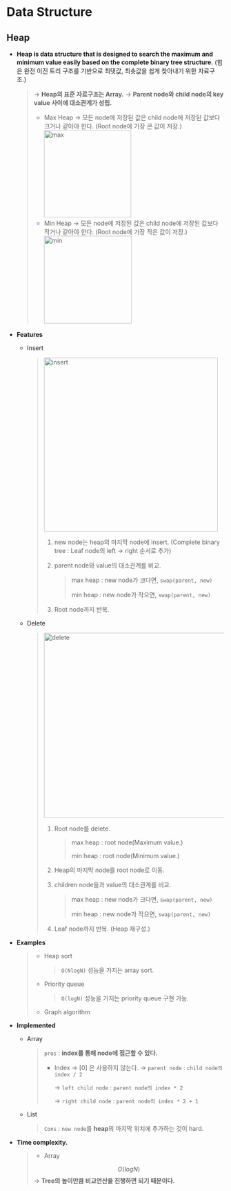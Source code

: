 # Data Structure

## Heap

- **Heap is data structure that is designed to search the maximum and minimum value easily based on the complete binary tree structure.**
  (힙은 완전 이진 트리 구조를 기반으로 최댓값, 최솟값을 쉽게 찾아내기 위한 자료구조.)

  > → **Heap의 표준 자료구조는 Array.**
  > → **Parent node와 child node의 key value 사이에 대소관계가 성립.**
  >
  > * Max Heap
  >   → 모든 node에 저장된 값은 child node에 저장된 값보다 크거나 같아야 한다. (Root node에 가장 큰 값이 저장.)
  >   <img width="202" alt="max" src="https://user-images.githubusercontent.com/23169707/73246166-43e18b80-41f1-11ea-9678-67844f685dc7.png">
  > * Min Heap
  >   → 모든 node에 저장된 값은 child node에 저장된 값보다 작거나 같아야 한다. (Root node에 가장 작은 값이 저장.)
  >   <img width="203" alt="min" src="https://user-images.githubusercontent.com/23169707/73246172-480da900-41f1-11ea-8b91-cac4ace9035d.png">


- **Features**

  - Insert
  
    > <img width="403" alt="insert" src="https://user-images.githubusercontent.com/23169707/73247667-c1f36180-41f4-11ea-9519-e5fa33eade0b.png">
    >
    > 1. new node는 heap의 마지막 node에 insert.
    >    (Complete binary tree : Leaf node의 left → right 순서로 추가)
    >
    > 2. parent node와 value의 대소관계를 비교.
    >
    >    > max heap : new node가 크다면, `swap(parent, new)`
    >    >
    >    > min heap : new node가 작으면, `swap(parent, new)`
    >
    > 3. Root node까지 반복.
  
  - Delete
  
    > <img width="429" alt="delete" src="https://user-images.githubusercontent.com/23169707/73248118-b3597a00-41f5-11ea-9fac-90b0c3d7a85c.png">
    >
    > 1. Root node를 delete.
    >
    >    > max heap : root node(Maximum value.)
    >    >
    >    > min heap : root node(Minimum value.)
    >
    > 2. Heap의 마지막 node를 root node로 이동.
    >
    > 3. children node들과 value의 대소관계를 비교.
    >
    >    > max heap : new node가 크다면, `swap(parent, new)`
    >    >
    >    > min heap : new node가 작으면, `swap(parent, new)`
    >
    > 4. Leaf node까지 반복. (Heap 재구성.)
  
- **Examples**

  > - Heap sort
  >
  >   > `O(NlogN)` 성능을 가지는 array sort.
  >
  > - Priority queue
  >
  >   > `O(logN)` 성능을 가지는 priority queue 구현 가능.
  >
  > - Graph algorithm


- **Implemented**

  * Array

    > `pros` : **index를 통해 node에 접근할 수 있다.**
    >
    > - Index
    >   → [0] 은 사용하지 않는다.
    >   → `parent node` : `child node의 index / 2`
    >
    >   → `left child node` : `parent node의 index * 2`
    >
    >   → `right child node` : `parent node의 index * 2 + 1`
    
  * List
  
    > `Cons` : `new node`를 **heap**의 마지막 위치에 추가하는 것이 hard.


- **Time complexity.**

  > * Array 
  >
  > $$
  > O(log N)
  > $$
  > → **Tree의 높이만큼 비교연산을 진행하면 되기 때문이다.**
  >

